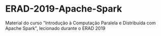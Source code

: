 # ERAD-2019-Apache-Spark
Material do curso "Introdução à Computação Paralela e Distribuída com Apache Spark", lecionado durante o ERAD 2019
